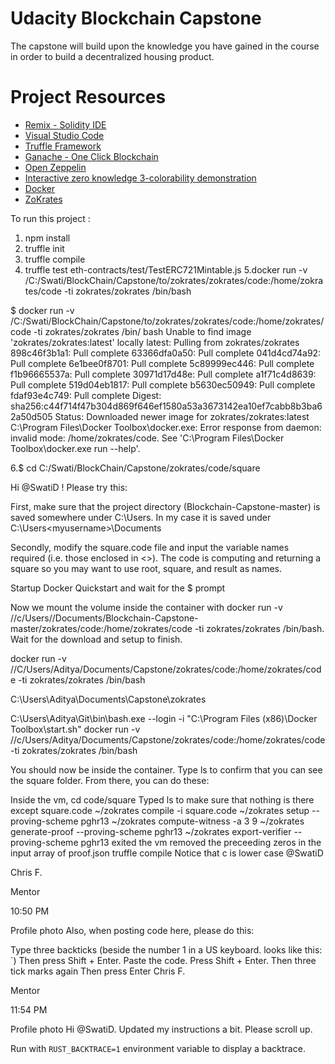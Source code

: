 # Udacity Blockchain Capstone

The capstone will build upon the knowledge you have gained in the course in order to build a decentralized housing product. 

# Project Resources

* [Remix - Solidity IDE](https://remix.ethereum.org/)
* [Visual Studio Code](https://code.visualstudio.com/)
* [Truffle Framework](https://truffleframework.com/)
* [Ganache - One Click Blockchain](https://truffleframework.com/ganache)
* [Open Zeppelin ](https://openzeppelin.org/)
* [Interactive zero knowledge 3-colorability demonstration](http://web.mit.edu/~ezyang/Public/graph/svg.html)
* [Docker](https://docs.docker.com/install/)
* [ZoKrates](https://github.com/Zokrates/ZoKrates)


To run this project :

1. npm install
2. truffle init
3. truffle compile
4. truffle test eth-contracts/test/TestERC721Mintable.js
5.docker run -v /C:/Swati/BlockChain/Capstone/to/zokrates/zokrates/code:/home/zokrates/code -ti zokrates/zokrates /bin/bash

$ docker run -v /C:/Swati/BlockChain/Capstone/to/zokrates/zokrates/code:/home/zokrates/code -ti zokrates/zokrates /bin/
bash
Unable to find image 'zokrates/zokrates:latest' locally
latest: Pulling from zokrates/zokrates
898c46f3b1a1: Pull complete
63366dfa0a50: Pull complete
041d4cd74a92: Pull complete
6e1bee0f8701: Pull complete
5c89999ec446: Pull complete
f1b96665537a: Pull complete
30971d17d48e: Pull complete
a1f71c4d8639: Pull complete
519d04eb1817: Pull complete
b5630ec50949: Pull complete
fdaf93e4c749: Pull complete
Digest: sha256:c44f714f47b304d869f646ef1580a53a3673142ea10ef7cabb8b3ba62a50d505
Status: Downloaded newer image for zokrates/zokrates:latest
C:\Program Files\Docker Toolbox\docker.exe: Error response from daemon: invalid mode: /home/zokrates/code.
See 'C:\Program Files\Docker Toolbox\docker.exe run --help'.


6.$ cd C:/Swati/BlockChain/Capstone/zokrates/code/square


Hi @SwatiD ! Please try this:

First, make sure that the project directory (Blockchain-Capstone-master) is saved somewhere under C:\\Users\. In my case it is saved under C:\\Users\<myusername>\Documents

Secondly, modify the square.code file and input the variable names required (i.e. those enclosed in <>). The code is computing and returning a square so you may want to use root, square, and result as names.

Startup Docker Quickstart and wait for the $ prompt

Now we mount the volume inside the container with docker run -v //c/Users/<myusername>/Documents/Blockchain-Capstone-master/zokrates/code:/home/zokrates/code -ti zokrates/zokrates /bin/bash. Wait for the download and setup to finish.

docker run -v //C/Users/Aditya/Documents/Capstone/zokrates/code:/home/zokrates/code -ti zokrates/zokrates /bin/bash

C:\Users\Aditya\Documents\Capstone\zokrates


C:\Users\Aditya\Git\bin\bash.exe --login -i "C:\Program Files (x86)\Docker Toolbox\start.sh"
docker run -v //c/Users/Aditya/Documents/Capstone/zokrates/code:/home/zokrates/code -ti zokrates/zokrates /bin/bash



You should now be inside the container. Type ls to confirm that you can see the square folder. From there, you can do these:

Inside the vm, cd code/square
Typed ls to make sure that nothing is there except square.code
~/zokrates compile -i square.code
~/zokrates setup --proving-scheme pghr13
~/zokrates compute-witness -a 3 9
~/zokrates generate-proof --proving-scheme pghr13
~/zokrates export-verifier --proving-scheme pghr13
exited the vm
removed the preceeding zeros in the input array of proof.json
truffle compile
Notice that c is lower case @SwatiD

Chris F.

Mentor

10:50 PM

Profile photo
Also, when posting code here, please do this:

Type three backticks (beside the number 1 in a US keyboard. looks like this: `)
Then press Shift + Enter.
Paste the code.
Press Shift + Enter.
Then three tick marks again
Then press Enter
Chris F.

Mentor

11:54 PM

Profile photo
Hi @SwatiD. Updated my instructions a bit. Please scroll up.

Run with `RUST_BACKTRACE=1` environment variable to display a backtrace.